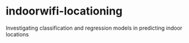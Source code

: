# indoorwifi-locationing
Investigating classification and regression models in predicting indoor locations
